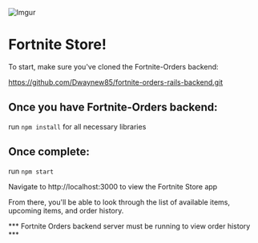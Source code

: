![Imgur](https://i.imgur.com/6BbjFtj.png)

# Fortnite Store!

To start, make sure you've cloned the Fortnite-Orders backend:

https://github.com/Dwaynew85/fortnite-orders-rails-backend.git

## Once you have Fortnite-Orders backend:

run `npm install` for all necessary libraries

## Once complete:

run `npm start`

Navigate to http://localhost:3000 to view the Fortnite Store app

From there, you'll be able to look through the list of available items, upcoming items, and order history.

*** Fortnite Orders backend server must be running to view order history ***

